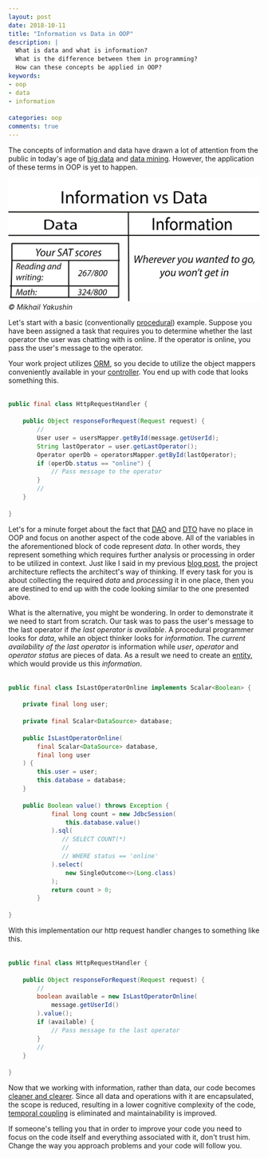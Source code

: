 ```yaml
---
layout: post
date: 2018-10-11
title: "Information vs Data in OOP"
description: |
  What is data and what is information?
  What is the difference between them in programming?
  How can these concepts be applied in OOP?
keywords:
- oop
- data
- information

categories: oop
comments: true
---
```


The concepts of information and data have drawn a lot of attention
from the public in today's age of [big data] and [data mining].
However, the application of these terms in OOP is yet to happen.

<!--more-->

![](/assets/images/posts/2018/10/information-vs-data/sat.jpg)
*© Mikhail Yakushin*

Let's start with a basic (conventionally [procedural]) example. Suppose you have been assigned a
task that requires you to determine whether the last operator the
user was chatting with is online. If the operator is online, you
pass the user's message to the operator.

Your work project utilizes [ORM], so you decide to utilize the object mappers conveniently
available in your [controller]. You end up with code that looks something this.

```java

public final class HttpRequestHandler {

    public Object responseForRequest(Request request) {
        //
        User user = usersMapper.getById(message.getUserId);
        String lastOperator = user.getLastOperator();
        Operator operDb = operatorsMapper.getById(lastOperator);
        if (operDb.status == "online") {
            // Pass message to the operator
        }
        //
    }

}

```



Let's for a minute forget about the fact that [DAO] and [DTO] have no place
in OOP and focus on another aspect of the code above. All of the variables
in the aforementioned block of code represent *data*. In other words, they represent
something which requires further analysis or processing in order to be utilized in context.
Just like I said in my previous [blog post], the project architecture reflects the
architect's way of thinking. If every task for you is about collecting the required
*data* and *processing* it in one place, then you are destined to end up with the code
looking similar to the one presented above.

What is the alternative, you might be wondering. In order to demonstrate it
we need to start from scratch. Our task was to pass the user's
message to the last operator if *the last operator is available*. A procedural
programmer looks for *data*, while an object thinker looks for *information*.
The *current availability of the last operator* is information while *user*, *operator*
and *operator status* are pieces of data. As a result we need to create an [entity],
which would provide us this *information*.

```java

public final class IsLastOperatorOnline implements Scalar<Boolean> {

    private final long user;

    private final Scalar<DataSource> database;

    public IsLastOperatorOnline(
        final Scalar<DataSource> database,
        final long user
    ) {
        this.user = user;
        this.database = database;
    }

    public Boolean value() throws Exception {
            final long count = new JdbcSession(
                this.database.value()
            ).sql(
               // SELECT COUNT(*)
               //
               // WHERE status == 'online'
            ).select(
                new SingleOutcome<>(Long.class)
            );
            return count > 0;
        }

}

```

With this implementation our http request handler changes to something like this.

```java

public final class HttpRequestHandler {

    public Object responseForRequest(Request request) {
        //
        boolean available = new IsLastOperatorOnline(
            message.getUserId()
        ).value();
        if (available) {
            // Pass message to the last operator
        }
        //
    }

}

```

Now that we working with information, rather than data, our code becomes [cleaner
and clearer]. Since all data and operations with it are encapsulated, the scope is reduced,
resulting in a lower cognitive complexity of the code, [temporal coupling] is eliminated and
maintainability is improved.

If someone's telling you that in order to improve your code you need to focus on the code
itself and everything associated with it, don't trust him. Change the way you approach
problems and your code will follow you.

[big data]:                     https://en.wikipedia.org/wiki/Big_data
[data mining]:                  https://en.wikipedia.org/wiki/Data_mining
[ORM]:                          https://www.yegor256.com/2014/12/01/orm-offensive-anti-pattern.html
[controller]:                   https://www.yegor256.com/2016/12/13/mvc-vs-oop.html
[DAO]:                          https://www.yegor256.com/2017/12/05/data-access-object.html
[DTO]:                          https://www.driver733.com/2018/10/08/entity-and-dto.html
[procedural]:                   https://www.driver733.com/2018/07/27/props-file.html
[blog post]:                    https://www.driver733.com/2018/10/08/entity-and-dto.html
[entity]:                       https://www.driver733.com/2018/10/08/entity-and-dto.html
[cleaner and clearer]:          https://www.yegor256.com/2018/09/12/clear-code.html
[temporal coupling]:            https://www.yegor256.com/2015/12/08/temporal-coupling-between-method-calls.html

[improved maintainability]:     https://www.yegor256.com/2016/08/30/decomposition-of-responsibility.html